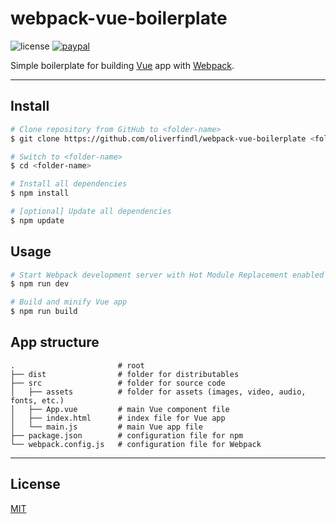 # webpack-vue-boilerplate

![license](https://img.shields.io/github/license/oliverfindl/webpack-vue-boilerplate.svg?style=flat)
[![paypal](https://img.shields.io/badge/donate-paypal-blue.svg?colorB=0070ba&style=flat)](https://paypal.me/oliverfindl)

Simple boilerplate for building [Vue](https://github.com/vuejs/vue) app with [Webpack](https://github.com/webpack/webpack).

---

## Install

```bash
# Clone repository from GitHub to <folder-name>
$ git clone https://github.com/oliverfindl/webpack-vue-boilerplate <folder-name>

# Switch to <folder-name>
$ cd <folder-name>

# Install all dependencies
$ npm install

# [optional] Update all dependencies
$ npm update
```

## Usage

```bash
# Start Webpack development server with Hot Module Replacement enabled
$ npm run dev

# Build and minify Vue app
$ npm run build
```

## App structure

```
.                       # root
├── dist                # folder for distributables 
├── src                 # folder for source code
│   ├── assets          # folder for assets (images, video, audio, fonts, etc.)
│   ├── App.vue         # main Vue component file
│   ├── index.html      # index file for Vue app
│   └── main.js         # main Vue app file
├── package.json        # configuration file for npm
└── webpack.config.js   # configuration file for Webpack
```

---

## License

[MIT](http://opensource.org/licenses/MIT)
